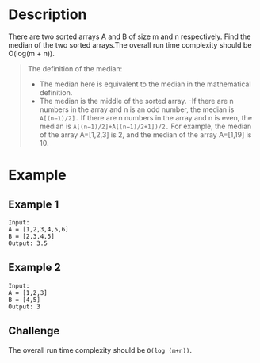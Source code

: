 # Description
There are two sorted arrays A and B of size m and n respectively. Find the median of the two sorted arrays.The overall run time complexity should be O(log(m + n)).

> The definition of the median:
> - The median here is equivalent to the median in the mathematical definition.
> - The median is the middle of the sorted array.
> -If there are n numbers in the array and n is an odd number, the median is `A[(n−1)/2].` If there are n numbers in the array and n is even, the median is `A[(n−1)/2]+A[(n−1)/2+1])/2.` For example, the median of the array A=[1,2,3] is 2, and the median of the array A=[1,19] is 10.
# Example
## Example 1
```
Input:
A = [1,2,3,4,5,6]
B = [2,3,4,5]
Output: 3.5
```
## Example 2
```
Input:
A = [1,2,3]
B = [4,5]
Output: 3
```
## Challenge
The overall run time complexity should be `O(log (m+n))`.